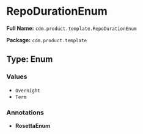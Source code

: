 # RepoDurationEnum

**Full Name:** `cdm.product.template.RepoDurationEnum`

**Package:** `cdm.product.template`

## Type: Enum

### Values

- `Overnight`
- `Term`
### Annotations

- **RosettaEnum**


